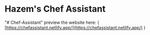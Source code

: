 # Hazem's Chef Assistant
"# Chef-Assistant" 
preview the website here: ( [https://chefassistant.netlify.app/](https://chefassistant.netlify.app/) )
